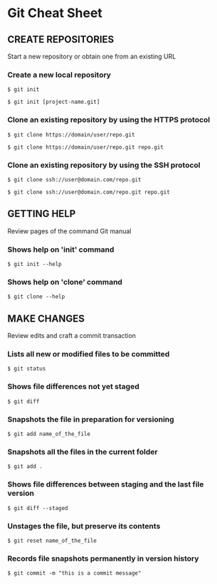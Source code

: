 # Git Cheat Sheet

## CREATE REPOSITORIES

Start a new repository or obtain one from an existing URL

### Create a new local repository

```
$ git init
```

```
$ git init [project-name.git]
```

### Clone an existing repository by using the HTTPS protocol

```
$ git clone https://domain/user/repo.git
```

```
$ git clone https://domain/user/repo.git repo.git
```

### Clone an existing repository by using the SSH protocol

```
$ git clone ssh://user@domain.com/repo.git
```

```
$ git clone ssh://user@domain.com/repo.git repo.git
```
## GETTING HELP

Review pages of the command Git manual

### Shows help on 'init' command

```
$ git init --help
```

### Shows help on 'clone' command

```
$ git clone --help
```

## MAKE CHANGES

Review edits and craft a commit transaction

### Lists all new or modified files to be committed

```
$ git status
```

### Shows file differences not yet staged

```
$ git diff
```

### Snapshots the file in preparation for versioning

```
$ git add name_of_the_file
```

### Snapshots all the files in the current folder

```
$ git add .
```

### Shows file differences between staging and the last file version

```
$ git diff --staged
```

### Unstages the file, but preserve its contents

```
$ git reset name_of_the_file
```

### Records file snapshots permanently in version history

```
$ git commit -m "this is a commit message"
```
